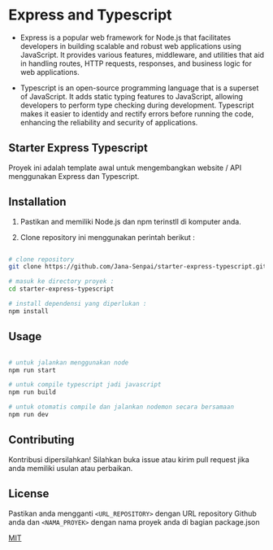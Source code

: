 # Express and Typescript

- Express is a popular web framework for Node.js that facilitates developers in building scalable and robust web applications using JavaScript. It provides various features, middleware, and utilities that aid in handling routes, HTTP requests, responses, and business logic for web applications.

- Typescript is an open-source programming language that is a superset of JavaScript. It adds static typing features to JavaScript, allowing developers to perform type checking during development. Typescript makes it easier to identidy and rectify errors before running the code, enhancing the reliability and security of applications.

## Starter Express Typescript
Proyek ini adalah template awal untuk mengembangkan website / API menggunakan Express dan Typescript.

## Installation

1. Pastikan and memiliki Node.js dan npm terinstll di komputer anda.

2. Clone repository ini menggunakan perintah berikut :
```bash

# clone repository
git clone https://github.com/Jana-Senpai/starter-express-typescript.git 

# masuk ke directory proyek :
cd starter-express-typescript

# install dependensi yang diperlukan :
npm install
```

## Usage

```bash

# untuk jalankan menggunakan node
npm run start

# untuk compile typescript jadi javascript
npm run build

# untuk otomatis compile dan jalankan nodemon secara bersamaan
npm run dev
```

## Contributing

Kontribusi dipersilahkan! Silahkan buka issue atau kirim pull request jika anda memiliki usulan atau perbaikan.

## License

Pastikan anda mengganti `<URL_REPOSITORY>` dengan URL repository Github anda dan `<NAMA_PROYEK>` dengan nama proyek anda di bagian package.json

[MIT](https://choosealicense.com/licenses/mit/)